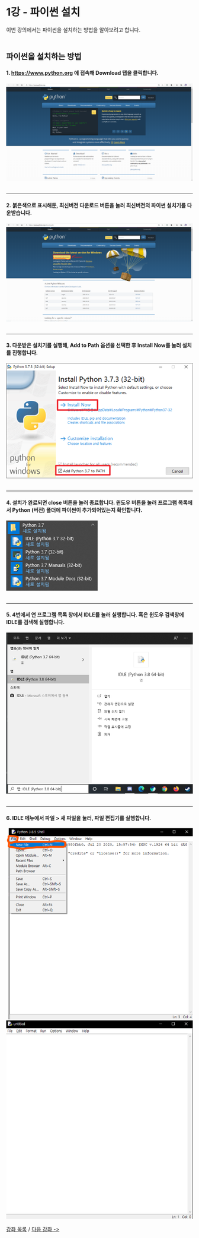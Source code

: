# 1강 - 파이썬 설치
이번 강의에서는 파이썬을 설치하는 방법을 알아보려고 합니다.
</br></br>
## 파이썬을 설치하는 방법
#### 1. https://www.python.org 에 접속해 Download 탭을 클릭합니다.
![screenshot1](pythonorg01.png)</br></br>
***
#### 2. 붉은색으로 표시해둔, 최신버전 다운로드 버튼을 눌러 최신버전의 파이썬 설치기를 다운받습니다.
![screenshot2](pythonorg02-download.png)</br></br>
***
#### 3. 다운받은 설치기를 실행해, Add to Path 옵션을 선택한 후 Install Now를 눌러 설치를 진행합니다.
![screenshot3](pythonorg03-install.png)</br></br>
***
#### 4. 설치가 완료되면 close 버튼을 눌러 종료합니다. 윈도우 버튼을 눌러 프로그램 목록에서 Python (버전) 폴더에 파이썬이 추가되어있는지 확인합니다.
![screenshot3](pythonorg04-check.png)</br></br>
***
#### 5. 4번에서 연 프로그램 목록 창에서 IDLE를 눌러 실행합니다. 혹은 윈도우 검색창에 IDLE를 검색해 실행합니다.
![screenshot3](pythonorg05-idle.png)</br></br>
***
#### 6. IDLE 메뉴에서 파일 > 새 파일을 눌러, 파일 편집기를 실행합니다.
![screenshot3](pythonorg06-idle-newfile.png)
![screenshot3](pythonorg06-idle-newfile2.png)

[강좌 목록](../../Basics/README.md) /
[다음 강좌 ->](../../Basics/02-variables_and_types/README.md)
